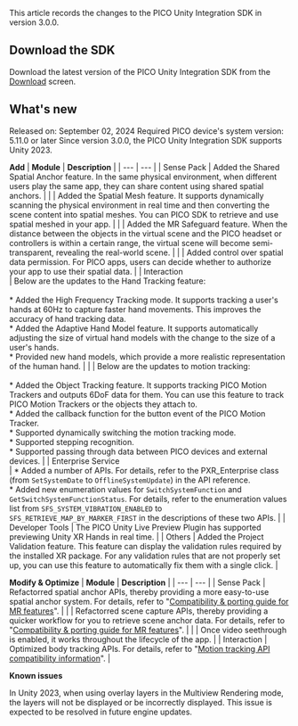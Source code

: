 This article records the changes to the PICO Unity Integration SDK in version 3.0.0.
## Download the SDK
Download the latest version of the PICO Unity Integration SDK from the [Download](https://developer-global.pico-interactive.com/resources/#sdk) screen.
## What's new
Released on: September 02, 2024
Required PICO device's system version: 5.11.0 or later
Since version 3.0.0, the PICO Unity Integration SDK supports Unity 2023.

**Add**
| **Module** | **Description** |
| --- | --- |
| Sense Pack | Added the Shared Spatial Anchor feature. In the same physical environment, when different users play the same app, they can share content using shared spatial anchors. |
|  | Added the Spatial Mesh feature. It supports dynamically scanning the physical environment in real time and then converting the scene content into spatial meshes. You can PICO SDK to retrieve and use spatial meshed in your app. |
|  | Added the MR Safeguard feature. When the distance between the objects in the virtual scene and the PICO headset or controllers is within a certain range, the virtual scene will become semi-transparent, revealing the real-world scene. |
|  | Added control over spatial data permission. For PICO apps, users can decide whether to authorize your app to use their spatial data. |
| Interaction <br>  | Below are the updates to the Hand Tracking feature: <br>  <br> * Added the High Frequency Tracking mode. It supports tracking a user's hands at 60Hz to capture faster hand movements. This improves the accuracy of hand tracking data. <br> * Added the Adaptive Hand Model feature. It supports automatically adjusting the size of virtual hand models with the change to the size of a user's hands. <br> * Provided new hand models, which provide a more realistic representation of the human hand. |
|  | Below are the updates to motion tracking: <br>  <br> * Added the Object Tracking feature. It supports tracking PICO Motion Trackers and outputs 6DoF data for them. You can use this feature to track PICO Motion Trackers or the objects they attach to.  <br> * Added the callback function for the button event of the PICO Motion Tracker. <br> * Supported dynamically switching the motion tracking mode. <br> * Supported stepping recognition. <br> * Supported passing through data between PICO devices and external devices. |
| Enterprise Service <br>  | * Added a number of APIs. For details, refer to the PXR_Enterprise class (from `SetSystemDate` to `OfflineSystemUpdate`) in the API reference. <br> * Added new enumeration values for `SwitchSystemFunction` and `GetSwitchSystemFunctionStatus`. For details, refer to the enumeration values list from `SFS_SYSTEM_VIBRATION_ENABLED` to `SFS_RETRIEVE_MAP_BY_MARKER_FIRST` in the descriptions of these two APIs.  |
| Developer Tools | The PICO Unity Live Preview Plugin has supported previewing Unity XR Hands in real time. |
| Others | Added the Project Validation feature. This feature can display the validation rules required by the installed XR package. For any validation rules that are not properly set up, you can use this feature to automatically fix them with a single click. |

**Modify & Optimize**
| **Module** | **Description** |
| --- | --- |
| Sense Pack |  Refactorred spatial anchor APIs, thereby providing a more easy-to-use spatial anchor system. For details, refer to "[Compatibility & porting guide for MR features](/document/unity/compatibility-and-porting-guide-for-mr-features/)". |
|  | Refactorred scene capture APIs, thereby providing a quicker workflow for you to retrieve scene anchor data. For details, refer to "[Compatibility & porting guide for MR features](/document/unity/compatibility-and-porting-guide-for-mr-features/)". |
|  | Once video seethrough is enabled, it works throughout the lifecycle of the app. |
| Interaction | Optimized body tracking APIs. For details, refer to "[Motion tracking API compatibility information](/document/unity/motion-tracker-api-compatibility/)". |

**Known issues**

In Unity 2023, when using overlay layers in the Multiview Rendering mode, the layers will not be displayed or be incorrectly displayed. This issue is expected to be resolved in future engine updates.
